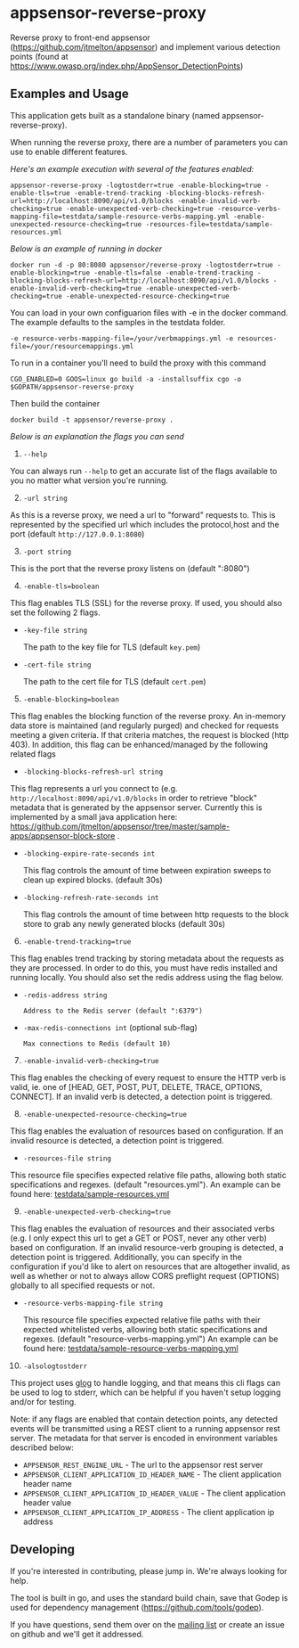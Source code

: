 # appsensor-reverse-proxy
Reverse proxy to front-end appsensor (https://github.com/jtmelton/appsensor) and implement various detection points (found at https://www.owasp.org/index.php/AppSensor_DetectionPoints)

## Examples and Usage
This application gets built as a standalone binary (named appsensor-reverse-proxy). 

When running the reverse proxy, there are a number of parameters you can use to enable different features. 

*Here's an example execution with several of the features enabled:* 

`appsensor-reverse-proxy -logtostderr=true -enable-blocking=true -enable-tls=true -enable-trend-tracking -blocking-blocks-refresh-url=http://localhost:8090/api/v1.0/blocks -enable-invalid-verb-checking=true -enable-unexpected-verb-checking=true -resource-verbs-mapping-file=testdata/sample-resource-verbs-mapping.yml -enable-unexpected-resource-checking=true -resources-file=testdata/sample-resources.yml`

*Below is an example of running in docker*

`docker run -d -p 80:8080 appsensor/reverse-proxy -logtostderr=true -enable-blocking=true -enable-tls=false -enable-trend-tracking -blocking-blocks-refresh-url=http://localhost:8090/api/v1.0/blocks -enable-invalid-verb-checking=true -enable-unexpected-verb-checking=true -enable-unexpected-resource-checking=true`

You can load in your own configuarion files with -e in the docker command. The example defaults to the samples in the testdata folder.
```
-e resource-verbs-mapping-file=/your/verbmappings.yml -e resources-file=/your/resourcemappings.yml
```      

To run in a container you'll need to build the proxy with this command
```
CGO_ENABLED=0 GOOS=linux go build -a -installsuffix cgo -o $GOPATH/appsensor-reverse-proxy
```

Then build the container
```
docker build -t appsensor/reverse-proxy .
```

*Below is an explanation the flags you can send*

1. `--help`
   
  You can always run `--help` to get an accurate list of the flags available to you no matter what version you're running. 

2. `-url string`
   
  As this is a reverse proxy, we need a url to "forward" requests to. This is represented by the specified url which includes the protocol,host and the port (default `http://127.0.0.1:8080`)

3. `-port string`
   
  This is the port that the reverse proxy listens on (default ":8080")

4. `-enable-tls=boolean`

  This flag enables TLS (SSL) for the reverse proxy. If used, you should also set the following 2 flags.

  * `-key-file string`

    The path to the key file for TLS (default `key.pem`)

  * `-cert-file string`

    The path to the cert file for TLS (default `cert.pem`)

5. `-enable-blocking=boolean`
 
  This flag enables the blocking function of the reverse proxy. An in-memory data store is maintained (and regularly purged) and checked for requests meeting a given criteria. If that criteria matches, the request is blocked (http 403). In addition, this flag can be enhanced/managed by the following related flags

  * `-blocking-blocks-refresh-url string`

  This flag represents a url you connect to (e.g. `http://localhost:8090/api/v1.0/blocks` in order to retrieve "block" metadata that is generated by the appsensor server. Currently this is implemented by a small java application here: https://github.com/jtmelton/appsensor/tree/master/sample-apps/appsensor-block-store .

  * `-blocking-expire-rate-seconds int`

    This flag controls the amount of time between expiration sweeps to clean up expired blocks. (default 30s)

  * `-blocking-refresh-rate-seconds int`

    This flag controls the amount of time between http requests to the block store to grab any newly generated blocks (default 30s)
   
6.  `-enable-trend-tracking=true`
  
  This flag enables trend tracking by storing metadata about the requests as they are processed. In order to do this, you must have redis installed and running locally. You should also set the redis address using the flag below. 

  * `-redis-address string`
 
    	Address to the Redis server (default ":6379")
    	
  * `-max-redis-connections int` (optional sub-flag)

    	Max connections to Redis (default 10)

7. `-enable-invalid-verb-checking=true`

  This flag enables the checking of every request to ensure the HTTP verb is valid, ie. one of [HEAD, GET, POST, PUT, DELETE, TRACE, OPTIONS, CONNECT]. If an invalid verb is detected, a detection point is triggered.
  
8. `-enable-unexpected-resource-checking=true`
  
  This flag enables the evaluation of resources based on configuration. If an invalid resource is detected, a detection point is triggered.
  
  * `-resources-file string`

  This resource file specifies expected relative file paths, allowing both static specifications and regexes. (default "resources.yml"). An example can be found here: [testdata/sample-resources.yml](testdata/sample-resources.yml)
    	
9. `-enable-unexpected-verb-checking=true`

  This flag enables the evaluation of resources and their associated verbs (e.g. I only expect this url to get a GET or POST, never any other verb) based on configuration. If an invalid resource-verb grouping is detected, a detection point is triggered. Additionally, you can specify in the configuration if you'd like to alert on resources that are altogether invalid, as well as whether or not to always allow CORS preflight request (OPTIONS) globally to all specified requests or not.
   
  * `-resource-verbs-mapping-file string`
  
    This resource file specifies expected relative file paths with their expected whitelisted verbs, allowing both static specifications and regexes. (default "resource-verbs-mapping.yml") An example can be found here: [testdata/sample-resource-verbs-mapping.yml](testdata/sample-resource-verbs-mapping.yml)
    	
10. `-alsologtostderr`
   
  This project uses [glog](https://godoc.org/github.com/golang/glog) to handle logging, and that means this cli flags can be used to log to stderr, which can be helpful if you haven't setup logging and/or for testing.

Note: if any flags are enabled that contain detection points, any detected events will be transmitted using a REST client to a running appsensor rest server. The metadata for that server is encoded in environment variables described below: 

* `APPSENSOR_REST_ENGINE_URL` - The url to the appsensor rest server
* `APPSENSOR_CLIENT_APPLICATION_ID_HEADER_NAME` - The client application header name 
* `APPSENSOR_CLIENT_APPLICATION_ID_HEADER_VALUE` - The client application header value 
* `APPSENSOR_CLIENT_APPLICATION_IP_ADDRESS` - The client application ip address

## Developing
If you're interested in contributing, please jump in. We're always looking for help.

The tool is built in go, and uses the standard build chain, save that Godep is used for dependency management (https://github.com/tools/godep). 

If you have questions, send them over on the [mailing list](https://lists.owasp.org/listinfo/owasp-appsensor-project) or create an issue on github and we'll get it addressed.
